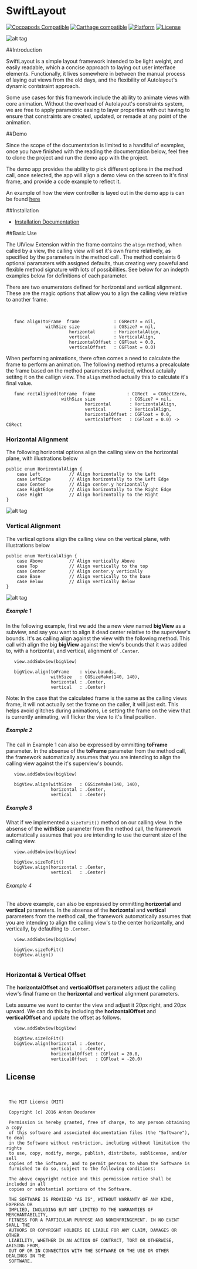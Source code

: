 # SwiftLayout

[![Cocoapods Compatible](https://img.shields.io/badge/pod-v0.5.1-blue.svg)]()
[![Carthage compatible](https://img.shields.io/badge/Carthage-compatible-4BC51D.svg?style=flat)]()
[![Platform](https://img.shields.io/badge/platform-ios-lightgrey.svg)]()
[![License](https://img.shields.io/badge/license-MIT-343434.svg)]()


![alt tag](/Documentation/SwiftLayoutBanner.png?raw=true)

##Introduction

SwiftLayout is a simple layout framework intended to be light weight, and easily readable, which a concise approach to laying out user interface elements. Functionally, it lives somewhere in between the manual process of laying out views from the old days, and the flexibility of Autolayout's dynamic contstraint approach.

Some use cases for this framework include the ability to animate views with core animation. Without the overhead of Autolayout's constraints system, we are free to apply parametric easing to layer properties with out having to ensure that constraints are created, updated, or remade at any point of the animation.

##Demo

Since the scope of the documentation is limited to a handlful of examples, once you have finished with the reading the documentation below, feel free to clone the project and run the demo app with the project. 

The demo app provides the ability to pick different options in the method call, once selected, the app will align a demo view on the screen to it's final frame, and provide a code example to reflect it.

An example of how the view controller is layed out in the demo app is can be found [here](/Documentation/demo.md)

##Installation

* [Installation Documentation](/Documentation/installation.md)

##Basic Use

The UIView Extension within the frame contains the `align` method, when called by a view, the calling view will set it's own frame relatively, as specified by the parameters in the method call . The method containts 6 optional paramaters with assigned defaults, thus creating very poweful and flexible method signature with lots of possibilities. See below for an indepth examples below for definitions of each parameter.

There are two enumerators defined for horizontal and vertical alignment. These are the magic options that allow you to align the calling view relative to another frame.

<br>


```   
   func align(toFrame  frame             : CGRect? = nil,
               withSize size             : CGSize? = nil,        
                        horizontal       : HorizontalAlign,  
                        vertical         : VerticalAlign, 
                        horizontalOffset : CGFloat = 0.0, 
                        verticalOffset   : CGFloat = 0.0)
```

When performing animations, there often comes a need to calculate the frame to perform an animation. The following method returns a precalculate the frame based on the method parameters included, without actuially setitng it on the callign view. The `align` method actually this to calculate it's final value.


```
   func rectAligned(toFrame  frame            : CGRect  = CGRectZero,
                     withSize size             : CGSize? = nil,
                              horizontal       : HorizontalAlign,
                              vertical         : VerticalAlign,
                              horizontalOffset : CGFloat = 0.0,
                              verticalOffset   : CGFloat = 0.0) -> CGRect

```

### Horizontal Alignment

The following horizontal options align the calling view on the horizontal plane, with illustrations below

```
public enum HorizontalAlign {
    case Left           // Align horizontally to the Left
    case LeftEdge       // Align horizontally to the Left Edge
    case Center         // Align center.y horizontally
    case RightEdge      // Align horizontally to the Right Edge
    case Right          // Align horizontally to the Right
}

```

![alt tag](/Documentation/HorizontalAlignment.png?raw=true)

### Vertical Alignment

The vertical options align the calling view on the vertical plane, with illustrations below


```
public enum VerticalAlign {
    case Above          // Align vertically Above
    case Top            // Align vertically to the top
    case Center         // Align center.y vertically
    case Base           // Align vertically to the base
    case Below          // Align vertically Below
}

```

![alt tag](/Documentation/VerticalAlignment.png?raw=true)


##### Example 1

In the following example, first we add the a new view named **bigView** as a subview, and say you want to align it dead center relative to the superview's bounds. It's as calling align against the view with the following method. This call with align the big **bigView** against the view's bounds that it was added to, with a horizontal, and vertical, alignment of ``.Center``.


```
   view.addSubview(bigView)

   bigView.align(toFrame    : view.bounds,     
   			     withSize   : CGSizeMake(140, 140),        
                 horizontal : .Center,  
                 vertical   : .Center)
```

Note: In the case that the calculated frame is the same as the calling views frame, it will not actually set the frame on the caller, it will just exit. This helps avoid glitches during animations, i.e  setting the frame on the view that is currently animating, will flicker the view to it's final position.

##### Example 2

The call in Example 1 can also be expressed by ommitting **toFrame** parameter. In the absense of the **toFrame** parameter from the method call, the framework automatically assumes that you are intending to align the calling view against the it's superview's bounds.

```
   view.addSubview(bigView)

   bigView.align(withSize   : CGSizeMake(140, 140),        
                 horizontal : .Center,  
                 vertical   : .Center)
```

##### Example 3

What if we implemented a ``sizeToFit()`` method on our calling view.  In the absense of the **withSize** parameter from the method call, the framework automatically assumes that you are intending to use the current size of the calling view.

```
   view.addSubview(bigView)
   
   bigView.sizeToFit()
   bigView.align(horizontal : .Center,  
                 vertical   : .Center)
```

###### Example 4

The above example, can also be expressed by ommitting **horizontal** and **vertical** parameters. In the absense of the **horizontal** and **vertical** parameters from the method call, the framework automatically assumes that you are intending to align the calling view's to the center horizontally, and vertically, by defaulting to ``.Center``.


```
   view.addSubview(bigView)
   
   bigView.sizeToFit()
   bigView.align()
   
```

### Horizontal & Vertical Offset

The **horizontalOffset** and **verticalOffset** parameters adjust the calling view's final frame on the **horizontal** and **vertical** alignment parameters. 

Lets assume we want to center the view and adjust it 20px right, and 20px upward. We can do this by including the **horizontalOffset** and **verticalOffset** and update the offset as follows.


```
   view.addSubview(bigView)
   
   bigView.sizeToFit()
   bigView.align(horizontal : .Center,  
                 vertical   : .Center,
                 horizontalOffset : CGFloat = 20.0,
                 verticalOffset   : CGFloat = -20.0)
```

## License
<br>

     The MIT License (MIT)  
      
     Copyright (c) 2016 Anton Doudarev  
      
     Permission is hereby granted, free of charge, to any person obtaining a copy
     of this software and associated documentation files (the "Software"), to deal
     in the Software without restriction, including without limitation the rights
     to use, copy, modify, merge, publish, distribute, sublicense, and/or sell
     copies of the Software, and to permit persons to whom the Software is
     furnished to do so, subject to the following conditions:  
     
     The above copyright notice and this permission notice shall be included in all
     copies or substantial portions of the Software.  
      
     THE SOFTWARE IS PROVIDED "AS IS", WITHOUT WARRANTY OF ANY KIND, EXPRESS OR
     IMPLIED, INCLUDING BUT NOT LIMITED TO THE WARRANTIES OF MERCHANTABILITY,
     FITNESS FOR A PARTICULAR PURPOSE AND NONINFRINGEMENT. IN NO EVENT SHALL THE
     AUTHORS OR COPYRIGHT HOLDERS BE LIABLE FOR ANY CLAIM, DAMAGES OR OTHER
     LIABILITY, WHETHER IN AN ACTION OF CONTRACT, TORT OR OTHERWISE, ARISING FROM,
     OUT OF OR IN CONNECTION WITH THE SOFTWARE OR THE USE OR OTHER DEALINGS IN THE
     SOFTWARE.  